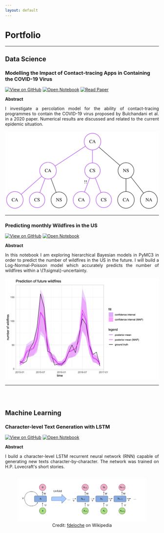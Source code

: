 ```yaml
---
layout: default
---
```


# Portfolio
---
## Data Science

### Modelling the Impact of Contact-tracing Apps in Containing the COVID-19 Virus
[![View on GitHub](https://img.shields.io/badge/GitHub-View_on_GitHub-blue?logo=GitHub)](https://github.com/christopheberle/covid-percolation)
[![Open Notebook](https://img.shields.io/badge/Jupyter-Open_Notebook-blue?logo=Jupyter)](https://github.com/christopheberle/covid-percolation/blob/master/Covid-Percolation.ipynb)
[![Read Paper](https://img.shields.io/badge/PDF-Read_Paper-blue?logo=adobe-acrobat-reader&logoColor=white)](https://arxiv.org/pdf/2004.07237.pdf)

**Abstract**
<div style="text-align: justify">I investigate a percolation model for the ability of contact-tracing programmes to contain the COVID-19 virus proposed by Bulchandani et al. in a 2020 paper. Numerical results are discussed and related to the current epidemic situation.</div>
<br>
<center><img src="assets/img/infection-graph-tracing.svg"/></center>

---

### Predicting monthly Wildfires in the US
[![View on GitHub](https://img.shields.io/badge/GitHub-View_on_GitHub-blue?logo=GitHub)](https://github.com/christopheberle/us-wildfires)
[![Open Notebook](https://img.shields.io/badge/RMarkdown-Open_Notebook-blue?logo=R)](https://github.com/christopheberle/us-wildfires/blob/main/us-wildfires.md)


**Abstract**
<div style="text-align: justify">In this notebook I am exploring hierarchical Bayesian models in PyMC3 in order to predict the number of wildfires in the US in the future. I will build a Log-Normal-Poisson model which accurately predicts the number of wildfires within a \(1\sigma\)-uncertainty.</div>
<br>
<center><img src="assets/img/us-wildfires.png"/></center>

---

<br><br>

## Machine Learning

### Character-level Text Generation with LSTM
[![View on GitHub](https://img.shields.io/badge/GitHub-View_on_GitHub-blue?logo=GitHub)](https://github.com/christopheberle/LSTM-text-generation)
[![Open Notebook](https://img.shields.io/badge/RMarkdown-Open_Notebook-blue?logo=R)](https://github.com/christopheberle/LSTM-text-generation/blob/main/nlp.ipynb)


**Abstract**
<div style="text-align: justify">I build a character-level LSTM recurrent neural network (RNN) capable of generating new texts character-by-character. The network was trained on H.P. Lovecraft's short stories.</div>
<br>
<center><figure>
    <img src='assets/img/rnn.svg' alt='missing' />
    <figcaption>Credit: <a href="https://commons.wikimedia.org/wiki/User:Ixnay">fdeloche</a> on Wikipedia</figcaption>
</figure></center>



